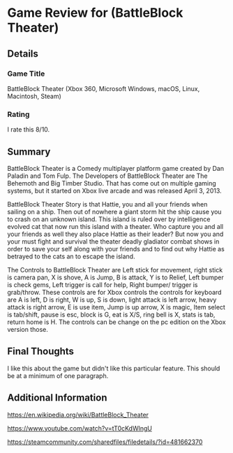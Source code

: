 # Game Review for (BattleBlock Theater)

## Details

### Game Title
BattleBlock Theater (Xbox 360, Microsoft Windows, macOS, Linux, Macintosh, Steam)

### Rating
I rate this 8/10.

## Summary
BattleBlock Theater is a Comedy multiplayer platform game created by Dan Paladin and Tom Fulp. The Developers of BattleBlock Theater are The Behemoth and Big Timber Studio. That has come out on multiple gaming systems, but it started on Xbox live arcade and was released April 3, 2013.

BattleBlock Theater Story is that Hattie, you and all your friends when sailing on a ship. Then out of nowhere a giant storm hit the ship cause you to crash on an unknown island. This island is ruled over by intelligence evolved cat that now run this island with a theater. Who capture you and all your friends as well they also place Hattie as their leader? But now you and your must fight and survival the theater deadly gladiator combat shows in order to save your self along with your friends and to find out why Hattie as betrayed to the cats an to escape the island.

The Controls to BattleBlock Theater are Left stick for movement, right stick is camera pan, X is shove, A is Jump, B is attack, Y is to Relief, Left bumper is check gems, Left trigger is call for help, Right bumper/ trigger is grab/throw. These controls are for Xbox controls the controls for keyboard are A is left, D is right, W is up, S is down, light attack is left arrow, heavy attack is right arrow, E is use item, Jump is up arrow, X is magic, Item select is tab/shift, pause is esc, block is G, eat is X/S, ring bell is X, stats is tab, return home is H. The controls can be change on the pc edition on the Xbox version those.


## Final Thoughts
I like this about the game but didn't like this particular feature. This should be at a minimum of one paragraph.

## Additional Information
https://en.wikipedia.org/wiki/BattleBlock_Theater

https://www.youtube.com/watch?v=tT0cKdWlngU

https://steamcommunity.com/sharedfiles/filedetails/?id=481662370

